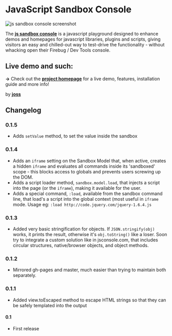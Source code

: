 # JavaScript Sandbox Console

![js sandbox console screenshot](http://www.josscrowcroft.com/wp-content/uploads/2011/10/js-sandbox-console.png)

The **[js sandbox console](http://josscrowcroft.github.com/javascript-sandbox-console/)** is a javascript playground designed to enhance demos and homepages for javascript libraries, plugins and scripts, giving visitors an easy and chilled-out way to test-drive the functionality - without whacking open their Firebug / Dev Tools console.

## Live demo and such:

**&rarr;** Check out the **[project homepage](http://josscrowcroft.github.com/javascript-sandbox-console/)** for a live demo, features, installation guide and more info!

by **[joss](http://www.josscrowcroft.com)**


## Changelog

### 0.1.5
* Adds `setValue` method, to set the value inside the sandbox

### 0.1.4
* Adds an `iframe` setting on the Sandbox Model that, when active, creates a hidden `iframe` and evaluates all commands inside its 'sandboxed' scope - this blocks access to globals and prevents users screwing up the DOM.
* Adds a script loader method, `sandbox.model.load`, that injects a script into the page (or the `iframe`), making it available for the user.
* Adds a special command, `:load`, available from the sandbox command line, that load's a script into the global context (most useful in `iframe` mode. Usage eg: `:load http://code.jquery.com/jquery-1.6.4.js`

### 0.1.3
* Added very basic stringification for objects. If `JSON.stringify(obj)` works, it prints the result, otherwise it's `obj.toString()` like a loser. Soon try to integrate a custom solution like in jsconsole.com, that includes circular structures, native/browser objects, and object methods.

### 0.1.2
* Mirrored gh-pages and master, much easier than trying to maintain both separately.

### 0.1.1
* Added view.toEscaped method to escape HTML strings so that they can be safely templated into the output

#### 0.1
* First release